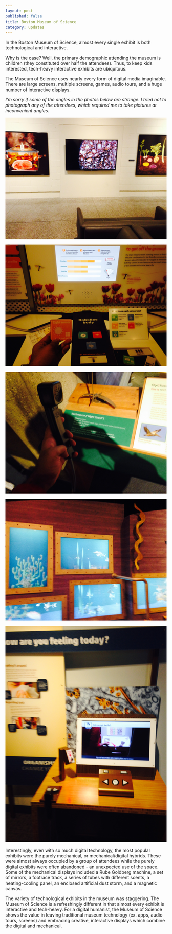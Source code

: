 ```yaml
---
layout: post
published: false
title: Boston Museum of Science
category: updates
---
```


In the Boston Museum of Science, almost every single exhibit is both technological and interactive.

Why is the case? Well, the primary demographic attending the museum is children (they constituted over half the attendees). Thus, to keep kids interested, tech-heavy interactive exhibits are ubiquitous.

The Museum of Science uses nearly every form of digital media imaginable. There are large screens, multiple screens, games, audio tours, and a huge number of interactive displays.

_I’m sorry if some of the angles in the photos below are strange. I tried not to photograph any of the attendees, which required me to take pictures at inconvenient angles._

![screen at museum](/assets/bmos_screen.jpg)

![bee game](/assets/bmos_bee_game.jpg)

![audio tour](/assets/bmos_audio.jpg)

![screens](/assets/bmos_screens.jpg)

![interactive display](/assets/bmos_interactive.jpg)

Interestingly, even with so much digital technology, the most popular exhibits were the purely mechanical, or mechanical/digital hybrids. These were almost always occupied by a group of attendees while the purely digital exhibits were often abandoned - an unexpected use of the space. Some of the mechanical displays included a Rube Goldberg machine, a set of mirrors, a footrace track, a series of tubes with different scents, a heating-cooling panel, an enclosed artificial dust storm, and a magnetic canvas.

The variety of technological exhibits in the museum was staggering. The Museum of Science is a refreshingly different in that almost every exhibit is interactive and tech-heavy. For a digital humanist, the Museum of Science shows the value in leaving traditional museum technology (ex. apps, audio tours, screens) and embracing creative, interactive displays which combine the digital and mechanical.
